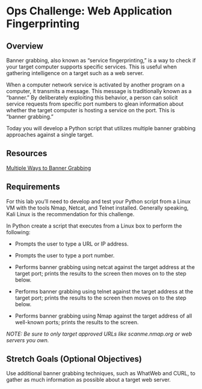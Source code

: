 # Ops Challenge: Web Application Fingerprinting

## Overview

Banner grabbing, also known as “service fingerprinting,” is a way to check if your target computer supports specific services. This is useful when gathering intelligence on a target such as a web server.

  When a computer network service is activated by another program on a computer, it transmits a message. This message is traditionally known as a “banner.” By deliberately exploiting this behavior, a person can solicit service requests from specific port numbers to glean information about whether the target computer is hosting a service on the port. This is “banner grabbing.”

Today you will develop a Python script that utilizes multiple banner grabbing approaches against a single target.

## Resources

[Multiple Ways to Banner Grabbing](https://www.hackingarticles.in/multiple-ways-to-banner-grabbing/)

## Requirements

For this lab you’ll need to develop and test your Python script from a Linux VM with the tools Nmap, Netcat, and Telnet installed. Generally speaking, Kali Linux is the recommendation for this challenge.

In Python create a script that executes from a Linux box to perform the following:

* Prompts the user to type a URL or IP address.

* Prompts the user to type a port number.

* Performs banner grabbing using netcat against the target address at the target port; prints the results to the screen then moves on to the step below.

* Performs banner grabbing using telnet against the target address at the target port; prints the results to the screen then moves on to the step below.

* Performs banner grabbing using Nmap against the target address of all well-known ports; prints the results to the screen.

*NOTE: Be sure to only target approved URLs like scanme.nmap.org or web servers you own.*

## Stretch Goals (Optional Objectives)

Use additional banner grabbing techniques, such as WhatWeb and CURL, to gather as much information as possible about a target web server.
